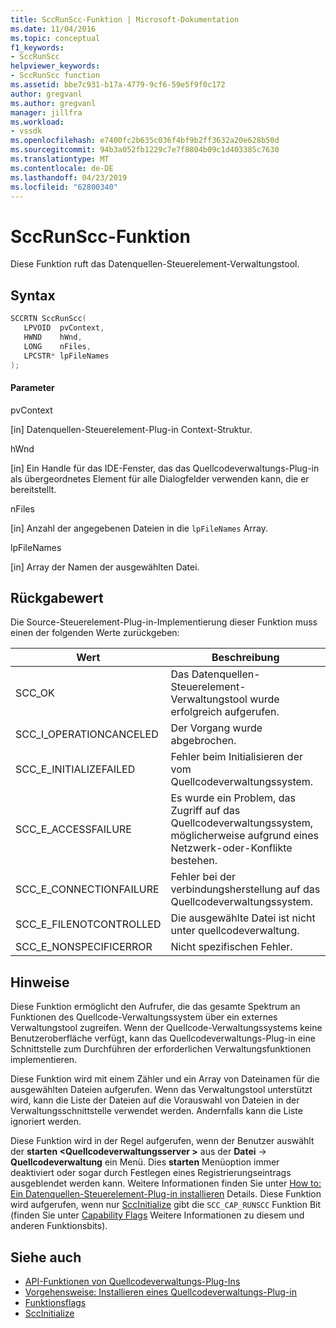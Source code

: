 ```yaml
---
title: SccRunScc-Funktion | Microsoft-Dokumentation
ms.date: 11/04/2016
ms.topic: conceptual
f1_keywords:
- SccRunScc
helpviewer_keywords:
- SccRunScc function
ms.assetid: bbe7c931-b17a-4779-9cf6-59e5f9f0c172
author: gregvanl
ms.author: gregvanl
manager: jillfra
ms.workload:
- vssdk
ms.openlocfilehash: e7400fc2b635c036f4bf9b2ff3632a20e628b50d
ms.sourcegitcommit: 94b3a052fb1229c7e7f8804b09c1d403385c7630
ms.translationtype: MT
ms.contentlocale: de-DE
ms.lasthandoff: 04/23/2019
ms.locfileid: "62800340"
---
```

# <a name="sccrunscc-function"></a>SccRunScc-Funktion
Diese Funktion ruft das Datenquellen-Steuerelement-Verwaltungstool.

## <a name="syntax"></a>Syntax

```cpp
SCCRTN SccRunScc(
   LPVOID  pvContext,
   HWND    hWnd,
   LONG    nFiles,
   LPCSTR* lpFileNames
);
```

#### <a name="parameters"></a>Parameter
 pvContext

[in] Datenquellen-Steuerelement-Plug-in Context-Struktur.

 hWnd

[in] Ein Handle für das IDE-Fenster, das das Quellcodeverwaltungs-Plug-in als übergeordnetes Element für alle Dialogfelder verwenden kann, die er bereitstellt.

 nFiles

[in] Anzahl der angegebenen Dateien in die `lpFileNames` Array.

 lpFileNames

[in] Array der Namen der ausgewählten Datei.

## <a name="return-value"></a>Rückgabewert
 Die Source-Steuerelement-Plug-in-Implementierung dieser Funktion muss einen der folgenden Werte zurückgeben:

|Wert|Beschreibung|
|-----------|-----------------|
|SCC_OK|Das Datenquellen-Steuerelement-Verwaltungstool wurde erfolgreich aufgerufen.|
|SCC_I_OPERATIONCANCELED|Der Vorgang wurde abgebrochen.|
|SCC_E_INITIALIZEFAILED|Fehler beim Initialisieren der vom Quellcodeverwaltungssystem.|
|SCC_E_ACCESSFAILURE|Es wurde ein Problem, das Zugriff auf das Quellcodeverwaltungssystem, möglicherweise aufgrund eines Netzwerk-oder-Konflikte bestehen.|
|SCC_E_CONNECTIONFAILURE|Fehler bei der verbindungsherstellung auf das Quellcodeverwaltungssystem.|
|SCC_E_FILENOTCONTROLLED|Die ausgewählte Datei ist nicht unter quellcodeverwaltung.|
|SCC_E_NONSPECIFICERROR|Nicht spezifischen Fehler.|

## <a name="remarks"></a>Hinweise
 Diese Funktion ermöglicht den Aufrufer, die das gesamte Spektrum an Funktionen des Quellcode-Verwaltungssystem über ein externes Verwaltungstool zugreifen. Wenn der Quellcode-Verwaltungssystems keine Benutzeroberfläche verfügt, kann das Quellcodeverwaltungs-Plug-in eine Schnittstelle zum Durchführen der erforderlichen Verwaltungsfunktionen implementieren.

 Diese Funktion wird mit einem Zähler und ein Array von Dateinamen für die ausgewählten Dateien aufgerufen. Wenn das Verwaltungstool unterstützt wird, kann die Liste der Dateien auf die Vorauswahl von Dateien in der Verwaltungsschnittstelle verwendet werden. Andernfalls kann die Liste ignoriert werden.

 Diese Funktion wird in der Regel aufgerufen, wenn der Benutzer auswählt der **starten \<Quellcodeverwaltungsserver >** aus der **Datei** -> **Quellcodeverwaltung** ein Menü. Dies **starten** Menüoption immer deaktiviert oder sogar durch Festlegen eines Registrierungseintrags ausgeblendet werden kann. Weitere Informationen finden Sie unter [How to: Ein Datenquellen-Steuerelement-Plug-in installieren](../extensibility/internals/how-to-install-a-source-control-plug-in.md) Details. Diese Funktion wird aufgerufen, wenn nur [SccInitialize](../extensibility/sccinitialize-function.md) gibt die `SCC_CAP_RUNSCC` Funktion Bit (finden Sie unter [Capability Flags](../extensibility/capability-flags.md) Weitere Informationen zu diesem und anderen Funktionsbits).

## <a name="see-also"></a>Siehe auch
- [API-Funktionen von Quellcodeverwaltungs-Plug-Ins](../extensibility/source-control-plug-in-api-functions.md)
- [Vorgehensweise: Installieren eines Quellcodeverwaltungs-Plug-in](../extensibility/internals/how-to-install-a-source-control-plug-in.md)
- [Funktionsflags](../extensibility/capability-flags.md)
- [SccInitialize](../extensibility/sccinitialize-function.md)